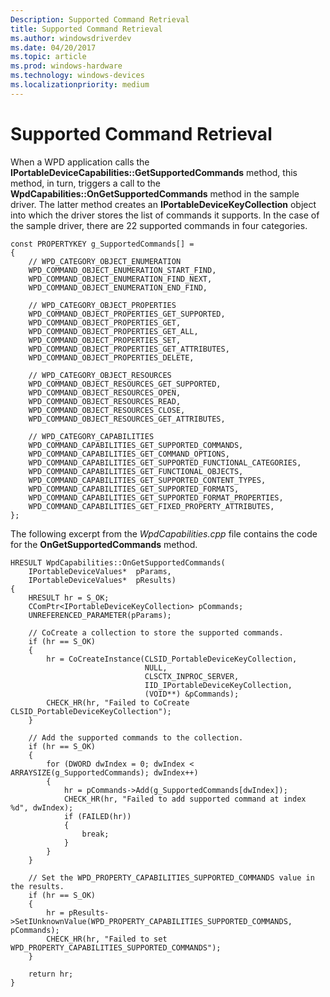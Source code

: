 ```yaml
---
Description: Supported Command Retrieval
title: Supported Command Retrieval
ms.author: windowsdriverdev
ms.date: 04/20/2017
ms.topic: article
ms.prod: windows-hardware
ms.technology: windows-devices
ms.localizationpriority: medium
---
```


# Supported Command Retrieval


When a WPD application calls the **IPortableDeviceCapabilities::GetSupportedCommands** method, this method, in turn, triggers a call to the **WpdCapabilities::OnGetSupportedCommands** method in the sample driver. The latter method creates an **IPortableDeviceKeyCollection** object into which the driver stores the list of commands it supports. In the case of the sample driver, there are 22 supported commands in four categories.

```ManagedCPlusPlus
const PROPERTYKEY g_SupportedCommands[] =
{
    // WPD_CATEGORY_OBJECT_ENUMERATION
    WPD_COMMAND_OBJECT_ENUMERATION_START_FIND,
    WPD_COMMAND_OBJECT_ENUMERATION_FIND_NEXT,
    WPD_COMMAND_OBJECT_ENUMERATION_END_FIND,

    // WPD_CATEGORY_OBJECT_PROPERTIES
    WPD_COMMAND_OBJECT_PROPERTIES_GET_SUPPORTED,
    WPD_COMMAND_OBJECT_PROPERTIES_GET,
    WPD_COMMAND_OBJECT_PROPERTIES_GET_ALL,
    WPD_COMMAND_OBJECT_PROPERTIES_SET,
    WPD_COMMAND_OBJECT_PROPERTIES_GET_ATTRIBUTES,
    WPD_COMMAND_OBJECT_PROPERTIES_DELETE,

    // WPD_CATEGORY_OBJECT_RESOURCES
    WPD_COMMAND_OBJECT_RESOURCES_GET_SUPPORTED,
    WPD_COMMAND_OBJECT_RESOURCES_OPEN,
    WPD_COMMAND_OBJECT_RESOURCES_READ,
    WPD_COMMAND_OBJECT_RESOURCES_CLOSE,
    WPD_COMMAND_OBJECT_RESOURCES_GET_ATTRIBUTES,

    // WPD_CATEGORY_CAPABILITIES
    WPD_COMMAND_CAPABILITIES_GET_SUPPORTED_COMMANDS,
    WPD_COMMAND_CAPABILITIES_GET_COMMAND_OPTIONS,
    WPD_COMMAND_CAPABILITIES_GET_SUPPORTED_FUNCTIONAL_CATEGORIES,
    WPD_COMMAND_CAPABILITIES_GET_FUNCTIONAL_OBJECTS,
    WPD_COMMAND_CAPABILITIES_GET_SUPPORTED_CONTENT_TYPES,
    WPD_COMMAND_CAPABILITIES_GET_SUPPORTED_FORMATS,
    WPD_COMMAND_CAPABILITIES_GET_SUPPORTED_FORMAT_PROPERTIES,
    WPD_COMMAND_CAPABILITIES_GET_FIXED_PROPERTY_ATTRIBUTES,
};
```

The following excerpt from the *WpdCapabilities.cpp* file contains the code for the **OnGetSupportedCommands** method.

```ManagedCPlusPlus
HRESULT WpdCapabilities::OnGetSupportedCommands(
    IPortableDeviceValues*  pParams,
    IPortableDeviceValues*  pResults)
{
    HRESULT hr = S_OK;
    CComPtr<IPortableDeviceKeyCollection> pCommands;
    UNREFERENCED_PARAMETER(pParams);

    // CoCreate a collection to store the supported commands.
    if (hr == S_OK)
    {
        hr = CoCreateInstance(CLSID_PortableDeviceKeyCollection,
                              NULL,
                              CLSCTX_INPROC_SERVER,
                              IID_IPortableDeviceKeyCollection,
                              (VOID**) &pCommands);
        CHECK_HR(hr, "Failed to CoCreate CLSID_PortableDeviceKeyCollection");
    }

    // Add the supported commands to the collection.
    if (hr == S_OK)
    {
        for (DWORD dwIndex = 0; dwIndex < ARRAYSIZE(g_SupportedCommands); dwIndex++)
        {
            hr = pCommands->Add(g_SupportedCommands[dwIndex]);
            CHECK_HR(hr, "Failed to add supported command at index %d", dwIndex);
            if (FAILED(hr))
            {
                break;
            }
        }
    }

    // Set the WPD_PROPERTY_CAPABILITIES_SUPPORTED_COMMANDS value in the results.
    if (hr == S_OK)
    {
        hr = pResults->SetIUnknownValue(WPD_PROPERTY_CAPABILITIES_SUPPORTED_COMMANDS, pCommands);
        CHECK_HR(hr, "Failed to set WPD_PROPERTY_CAPABILITIES_SUPPORTED_COMMANDS");
    }

    return hr;
}
```

 

 




